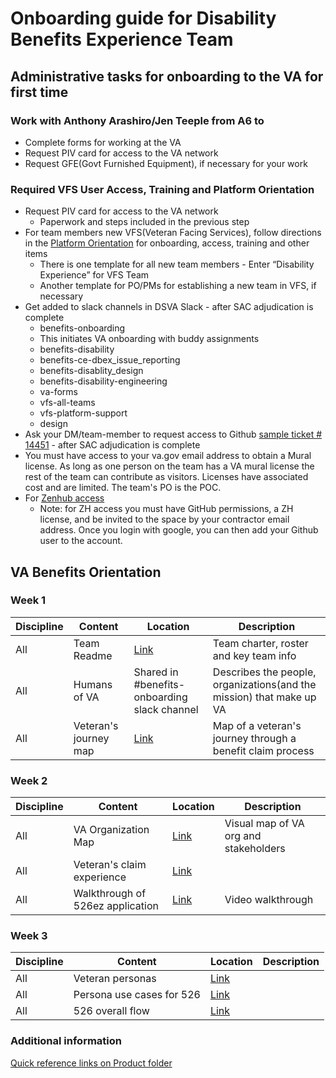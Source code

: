 # Onboarding guide for Disability Benefits Experience Team

## Administrative tasks for onboarding to the VA for first time

### Work with Anthony Arashiro/Jen Teeple from A6 to
- Complete forms for working at the VA 
- Request PIV card for access to the VA network
- Request GFE(Govt Furnished Equipment), if necessary for your work

### Required VFS User Access, Training and Platform Orientation
- Request PIV card for access to the VA network
  - Paperwork and steps included in the previous step
- For team members new VFS(Veteran Facing Services), follow directions in the [Platform Orientation](https://depo-platform-documentation.scrollhelp.site/getting-started/platform-orientation) for onboarding, access, training and other items 
  - There is one template for all new team members 
        - Enter “Disability Experience” for VFS Team
  - Another template for PO/PMs for establishing a new team in VFS, if necessary
- Get added to slack channels in DSVA Slack - after SAC adjudication is complete
   - benefits-onboarding
    - This initiates VA onboarding with buddy assignments
  - benefits-disability
  - benefits-ce-dbex_issue_reporting
  - benefits-disablity_design
  - benefits-disability-engineering
  - va-forms
  - vfs-all-teams
  - vfs-platform-support
  - design
- Ask your DM/team-member to request access to Github [sample ticket # 14451](https://github.com/department-of-veterans-affairs/github-user-requests/issues/14451) - after SAC adjudication is complete
- You must have access to your va.gov email address to obtain a Mural license. As long as one person on the team has a VA mural license the rest of the team can contribute as visitors. Licenses have associated cost and are limited. The team's PO is the POC.
- For [Zenhub access](https://github.com/department-of-veterans-affairs/va.gov-team/blob/master/platform/working-with-vsp/orientation/zenhub.md)
    - Note: for ZH access you must have GitHub permissions, a ZH license, and be invited to the space by your contractor email address. Once you login with google, you can then add your Github user to the account.


## VA Benefits Orientation 

### Week 1
|Discipline|Content|Location|Description|
|----------|-------|--------|-----------|
|All|Team Readme|[Link](https://github.com/department-of-veterans-affairs/va.gov-team/blob/master/teams/vsa/teams/disability-experience/README.md)|Team charter, roster and key team info|
|All|Humans of VA|Shared in #benefits-onboarding slack channel|Describes the people, organizations(and the mission) that make up VA|
|All|Veteran's journey map|[Link](https://github.com/department-of-veterans-affairs/va.gov-team/blob/master/platform/design/va-product-journey-maps/Veteran%20Journey%20Map.pdf)|Map of a veteran's journey through a benefit claim process |


### Week 2
|Discipline|Content|Location|Description|
|----------|-------|--------|-----------|
|All|VA Organization Map|[Link](https://app.mural.co/t/nava4113/m/nava4113/1675874152774/e3c17c025dfc019434de9a7517d23025721687b0?sender=u17c04e7372f6c8e114602800)|Visual map of VA org and stakeholders |
|All|Veteran's claim experience|[Link](https://drive.google.com/file/d/1mfigVlDd70gKihsY8T6mE60NhLXlk_z-/view?usp=sharing)||
|All|Walkthrough of 526ez application|[Link](https://drive.google.com/file/d/1KZ22-UyWOOaD8NDpfpVbHZ1pB1Bj571b/view?usp=sharing)|Video walkthrough|

### Week 3
|Discipline|Content|Location|Description|
|----------|-------|--------|-----------|
|All|Veteran personas|[Link](https://github.com/department-of-veterans-affairs/va.gov-team/blob/master/platform/design/va-customer-personas/VA%20Customer%20Personas.pdf)||
|All|Persona use cases for 526|[Link](https://github.com/department-of-veterans-affairs/va.gov-team/blob/master/products/disability/526ez/personausecases.md)||
|All|526 overall flow|[Link](https://github.com/department-of-veterans-affairs/va.gov-team/blob/master/products/disability/526ez/526-overall-flow.md)||

### Additional information 
[Quick reference links on Product folder](https://github.com/department-of-veterans-affairs/va.gov-team/blob/master/products/disability/526ez/quick-links.md)

